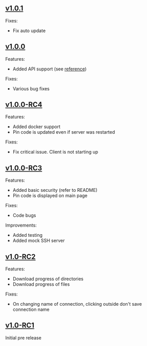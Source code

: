 ## [v1.0.1](#v101)
Fixes:
* Fix auto update

## [v1.0.0](#v100)
Features:
* Added API support (see [reference](https://github.com/anikitenko/mini-sftp-client/blob/master/API_REFERENCE.md))

Fixes:
* Various bug fixes

## [v1.0.0-RC4](#v100-rc4)
Features:
* Added docker support
* Pin code is updated even if server was restarted

Fixes:
* Fix critical issue. Client is not starting up

## [v1.0.0-RC3](#v100-rc3)
Features:
* Added basic security (refer to README)
* Pin code is displayed on main page

Fixes:
* Code bugs

Improvements:
* Added testing
* Added mock SSH server

## [v1.0-RC2](#v10-rc2)
Features:
* Download progress of directories
* Download progress of files

Fixes:
* On changing name of connection, clicking outside don't save connection name

## [v1.0-RC1](#v10-rc1)
Initial pre release

